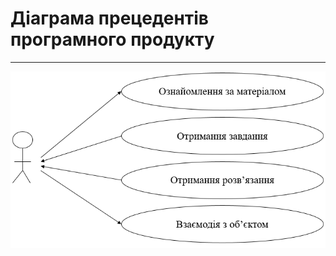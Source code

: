 # Діаграма прецедентів програмного продукту
***
![1.3.2](https://github.com/Sergeev1ch/webproject/blob/main/jpg/1.3.2.png)
